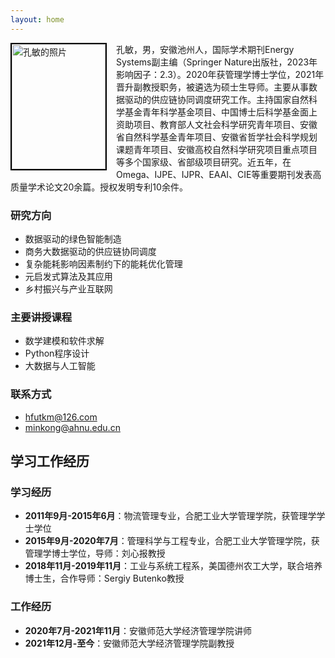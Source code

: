 ```yaml
---
layout: home
---
```


<div style="float: left; margin-right: 15px;">
    <img src="assets/images/myphoto.jpg" alt="孔敏的照片" style="width:150px; height:200px; border:2px solid #000;">
</div>

孔敏，男，安徽池州人，国际学术期刊Energy Systems副主编（Springer Nature出版社，2023年影响因子：2.3）。2020年获管理学博士学位，2021年晋升副教授职务，被遴选为硕士生导师。主要从事数据驱动的供应链协同调度研究工作。主持国家自然科学基金青年科学基金项目、中国博士后科学基金面上资助项目、教育部人文社会科学研究青年项目、安徽省自然科学基金青年项目、安徽省哲学社会科学规划课题青年项目、安徽高校自然科学研究项目重点项目等多个国家级、省部级项目研究。近五年，在Omega、IJPE、IJPR、EAAI、CIE等重要期刊发表高质量学术论文20余篇。授权发明专利10余件。

### 研究方向
- 数据驱动的绿色智能制造
- 商务大数据驱动的供应链协同调度
- 复杂能耗影响因素制约下的能耗优化管理
- 元启发式算法及其应用
- 乡村振兴与产业互联网

### 主要讲授课程
- 数学建模和软件求解
- Python程序设计
- 大数据与人工智能

### 联系方式
- hfutkm@126.com
- minkong@ahnu.edu.cn

## 学习工作经历

### 学习经历
- **2011年9月-2015年6月**：物流管理专业，合肥工业大学管理学院，获管理学学士学位
- **2015年9月-2020年7月**：管理科学与工程专业，合肥工业大学管理学院，获管理学博士学位，导师：刘心报教授
- **2018年11月-2019年11月**：工业与系统工程系，美国德州农工大学，联合培养博士生，合作导师：Sergiy Butenko教授

### 工作经历
- **2020年7月-2021年11月**：安徽师范大学经济管理学院讲师
- **2021年12月-至今**：安徽师范大学经济管理学院副教授
